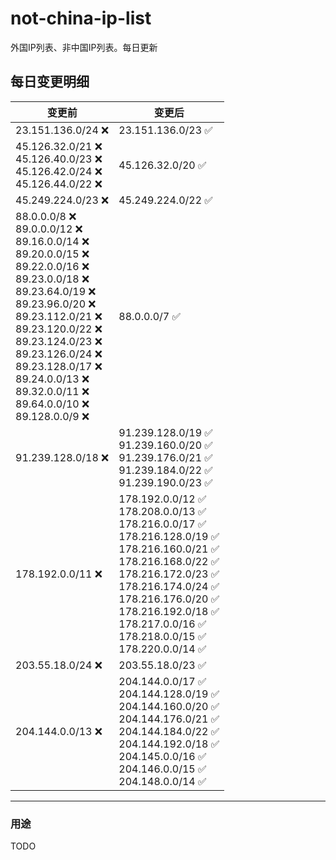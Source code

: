 # not-china-ip-list
外国IP列表、非中国IP列表。每日更新

每日变更明细
--------------------
|  变更前   | 变更后 |
|  ----  | ----  |
|  23.151.136.0/24 :x:  | 23.151.136.0/23 :white_check_mark: | 
|  45.126.32.0/21 :x: <br> 45.126.40.0/23 :x: <br> 45.126.42.0/24 :x: <br> 45.126.44.0/22 :x: <br> | 45.126.32.0/20 :white_check_mark: | 
|  45.249.224.0/23 :x:  | 45.249.224.0/22 :white_check_mark: | 
|  88.0.0.0/8 :x: <br> 89.0.0.0/12 :x: <br> 89.16.0.0/14 :x: <br> 89.20.0.0/15 :x: <br> 89.22.0.0/16 :x: <br> 89.23.0.0/18 :x: <br> 89.23.64.0/19 :x: <br> 89.23.96.0/20 :x: <br> 89.23.112.0/21 :x: <br> 89.23.120.0/22 :x: <br> 89.23.124.0/23 :x: <br> 89.23.126.0/24 :x: <br> 89.23.128.0/17 :x: <br> 89.24.0.0/13 :x: <br> 89.32.0.0/11 :x: <br> 89.64.0.0/10 :x: <br> 89.128.0.0/9 :x: <br> | 88.0.0.0/7 :white_check_mark: | 
|  91.239.128.0/18 :x:  | 91.239.128.0/19 :white_check_mark: <br> 91.239.160.0/20 :white_check_mark: <br> 91.239.176.0/21 :white_check_mark: <br> 91.239.184.0/22 :white_check_mark: <br> 91.239.190.0/23 :white_check_mark: <br>  | 
|  178.192.0.0/11 :x:  | 178.192.0.0/12 :white_check_mark: <br> 178.208.0.0/13 :white_check_mark: <br> 178.216.0.0/17 :white_check_mark: <br> 178.216.128.0/19 :white_check_mark: <br> 178.216.160.0/21 :white_check_mark: <br> 178.216.168.0/22 :white_check_mark: <br> 178.216.172.0/23 :white_check_mark: <br> 178.216.174.0/24 :white_check_mark: <br> 178.216.176.0/20 :white_check_mark: <br> 178.216.192.0/18 :white_check_mark: <br> 178.217.0.0/16 :white_check_mark: <br> 178.218.0.0/15 :white_check_mark: <br> 178.220.0.0/14 :white_check_mark: <br>  | 
|  203.55.18.0/24 :x:  | 203.55.18.0/23 :white_check_mark: | 
|  204.144.0.0/13 :x:  | 204.144.0.0/17 :white_check_mark: <br> 204.144.128.0/19 :white_check_mark: <br> 204.144.160.0/20 :white_check_mark: <br> 204.144.176.0/21 :white_check_mark: <br> 204.144.184.0/22 :white_check_mark: <br> 204.144.192.0/18 :white_check_mark: <br> 204.145.0.0/16 :white_check_mark: <br> 204.146.0.0/15 :white_check_mark: <br> 204.148.0.0/14 :white_check_mark: <br>  | 

--------------------
### 用途
TODO
